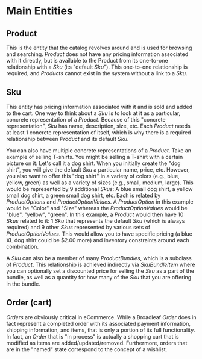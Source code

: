 # Main Entities

## <a name="wiki-product"></a> Product
This is the entity that the catalog revolves around and is used for browsing and searching. *Product* does not have any pricing information associated with it directly, but is available to the Product from its one-to-one relationship with a *Sku* (its "default *Sku*"). This one-to-one relationship is required, and *Products* cannot exist in the system without a link to a *Sku*.

## <a name="wiki-sku"></a> Sku
This entity has pricing information associated with it and is sold and added to the cart. One way to think about a *Sku* is to look at it as a particular, concrete representation of a *Product*. Because of this "concrete representation",  *Sku* has name, description, size, etc. Each *Product* needs at least 1 concrete representation of itself, which is why there is a required relationship between *Product* and its default *Sku*.

You can also have multiple concrete representations of a *Product*. Take an example of selling T-shirts. You might be selling a T-shirt with a certain picture on it: Let's call it a dog shirt. When you initially create the "dog shirt", you will give the default *Sku* a particular name, price, etc. However, you also want to offer this "dog shirt" in a variety of colors (e.g., blue, yellow, green) as well as a variety of sizes (e.g., small, medium, large). This would be represented by 9 additional *Skus*: A blue small dog shirt, a yellow small dog shirt, a green small dog shirt, etc. Each is related by *ProductOptions* and *ProductOptionValues*. A *ProductOption* in this example would be "Color" and "Size" whereas the *ProductOptionValues* would be "blue", "yellow", "green". In this example, a *Product* would then have 10 *Skus* related to it: 1 *Sku* that represents the default *Sku* (which is always required) and 9 other *Skus* represented by various sets of *ProductOptionValues*. This would allow you to have specific pricing (a blue XL dog shirt could be $2.00 more) and inventory constraints around each combination.

A *Sku* can also be a member of many *ProductBundles*, which is a subclass of *Product*. This relationship is achieved indirectly via *SkuBundleItem* where you can optionally set a discounted price for selling the *Sku* as a part of the bundle, as well as a quantity for how many of the *Sku* that you are offering in the bundle.

## <a name="wiki-order"></a>Order (cart)
*Orders* are obviously critical in eCommerce. While a Broadleaf *Order* does in fact represent a completed order with its associated payment information, shipping information, and items, that is only a portion of its full functionality. In fact, an *Order* that is "in process" is actually a shopping cart that is modified as items are added/updated/removed. Furthermore, orders that are in the "named" state correspond to the concept of a wishlist. 
